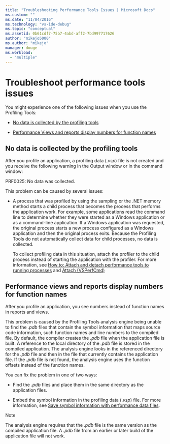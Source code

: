 ```yaml
---
title: "Troubleshooting Performance Tools Issues | Microsoft Docs"
ms.custom: ""
ms.date: "11/04/2016"
ms.technology: "vs-ide-debug"
ms.topic: "conceptual"
ms.assetid: 0b61cdf7-75b7-4abd-aff2-7bd997717626
author: "mikejo5000"
ms.author: "mikejo"
manager: douge
ms.workload: 
  - "multiple"
---
```

# Troubleshoot performance tools issues
You might experience one of the following issues when you use the Profiling Tools:  
  
-   [No data is collected by the profiling tools](#NoDataCollected)  
  
-   [Performance Views and reports display numbers for function names](#NoSymbols)  
  
## No data is collected by the profiling tools  
 After you profile an application, a profiling data (.*vsp*) file is not created and you receive the following warning in the Output window or in the command window:  
  
 PRF0025: No data was collected.  
  
 This problem can be caused by several issues:  
  
-   A process that was profiled by using the sampling or the .NET memory method starts a child process that becomes the process that performs the application work. For example, some applications read the command line to determine whether they were started as a Windows application or as a command-line application. If a Windows application was requested, the original process starts a new process configured as a Windows application and then the original process exits. Because the Profiling Tools do not automatically collect data for child processes, no data is collected.  
  
     To collect profiling data in this situation, attach the profiler to the child process instead of starting the application with the profiler. For more information, see [How to: Attach and detach performance tools to running processes](../profiling/how-to-attach-and-detach-performance-tools-to-running-processes.md) and [Attach (VSPerfCmd)](../profiling/attach.md)  
  
## Performance views and reports display numbers for function names  
 After you profile an application, you see numbers instead of function names in reports and views.  
  
 This problem is caused by the Profiling Tools analysis engine being unable to find the *.pdb* files that contain the symbol information that maps source code information, such function names and line numbers to the compiled file. By default, the compiler creates the *.pdb* file when the application file is built. A reference to the local directory of the *.pdb* file is stored in the compiled application. The analysis engine looks in the referenced directory for the *.pdb* file and then in the file that currently contains the application file. If the *.pdb* file is not found, the analysis engine uses the function offsets instead of the function names.  
  
 You can fix the problem in one of two ways:  
  
-   Find the .*pdb* files and place them in the same directory as the application files.  
  
-   Embed the symbol information in the profiling data (.*vsp*) file. For more information, see [Save symbol information with performance data files](../profiling/saving-symbol-information-with-performance-data-files.md).  
  
> [!NOTE]
>  The analysis engine requires that the .*pdb* file is the same version as the compiled application file. A *.pdb* file from an earlier or later build of the application file will not work.